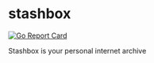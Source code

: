 # stashbox
[![Go Report Card](https://goreportcard.com/badge/github.com/zpeters/stashbox)](https://goreportcard.com/report/github.com/zpeters/stashbox)

Stashbox is your personal internet archive
